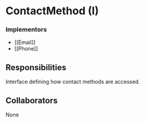 # ContactMethod (I)
### Implementors
- [[Email]]
- [[Phone]]

## Responsibilities
Interface defining how contact methods are accessed.

## Collaborators
None